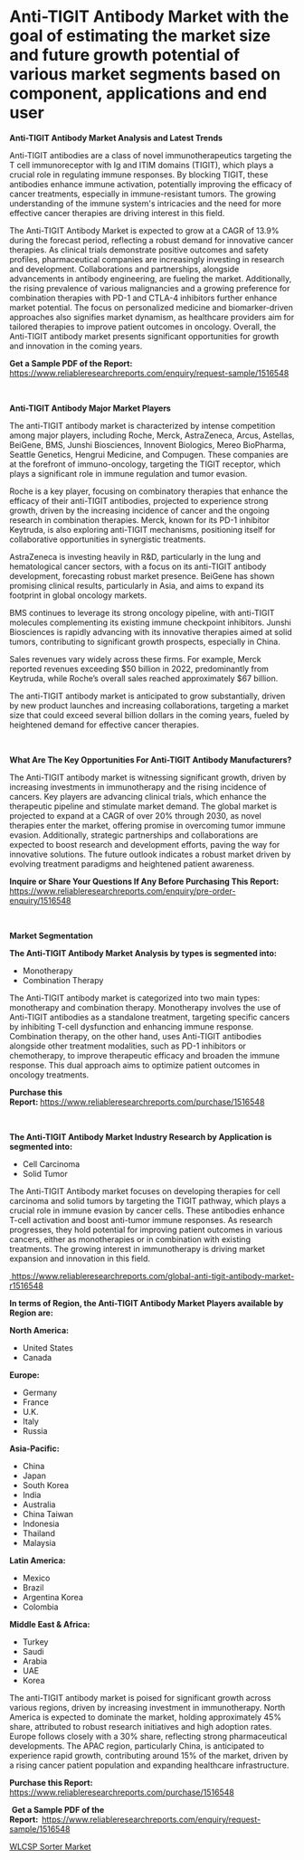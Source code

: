 <p><h1>Anti-TIGIT Antibody Market with the goal of estimating the market size and future growth potential of various market segments based on component, applications and end user</h1></p><p><strong>Anti-TIGIT Antibody Market Analysis and Latest Trends</strong></p>
<p><p>Anti-TIGIT antibodies are a class of novel immunotherapeutics targeting the T cell immunoreceptor with Ig and ITIM domains (TIGIT), which plays a crucial role in regulating immune responses. By blocking TIGIT, these antibodies enhance immune activation, potentially improving the efficacy of cancer treatments, especially in immune-resistant tumors. The growing understanding of the immune system's intricacies and the need for more effective cancer therapies are driving interest in this field.</p><p>The Anti-TIGIT Antibody Market is expected to grow at a CAGR of 13.9% during the forecast period, reflecting a robust demand for innovative cancer therapies. As clinical trials demonstrate positive outcomes and safety profiles, pharmaceutical companies are increasingly investing in research and development. Collaborations and partnerships, alongside advancements in antibody engineering, are fueling the market. Additionally, the rising prevalence of various malignancies and a growing preference for combination therapies with PD-1 and CTLA-4 inhibitors further enhance market potential. The focus on personalized medicine and biomarker-driven approaches also signifies market dynamism, as healthcare providers aim for tailored therapies to improve patient outcomes in oncology. Overall, the Anti-TIGIT antibody market presents significant opportunities for growth and innovation in the coming years.</p></p>
<p><strong>Get a Sample PDF of the Report:&nbsp;</strong> <a href="https://www.reliableresearchreports.com/enquiry/request-sample/1516548?utm_campaign=2395&utm_medium=2&utm_source=Github&utm_content=ia&utm_term=30032025&utm_id=anti-tigit-antibody">https://www.reliableresearchreports.com/enquiry/request-sample/1516548</a></p>
<p>&nbsp;</p>
<p><strong>Anti-TIGIT Antibody Major Market Players</strong></p>
<p><p>The anti-TIGIT antibody market is characterized by intense competition among major players, including Roche, Merck, AstraZeneca, Arcus, Astellas, BeiGene, BMS, Junshi Biosciences, Innovent Biologics, Mereo BioPharma, Seattle Genetics, Hengrui Medicine, and Compugen. These companies are at the forefront of immuno-oncology, targeting the TIGIT receptor, which plays a significant role in immune regulation and tumor evasion.</p><p>Roche is a key player, focusing on combinatory therapies that enhance the efficacy of their anti-TIGIT antibodies, projected to experience strong growth, driven by the increasing incidence of cancer and the ongoing research in combination therapies. Merck, known for its PD-1 inhibitor Keytruda, is also exploring anti-TIGIT mechanisms, positioning itself for collaborative opportunities in synergistic treatments.</p><p>AstraZeneca is investing heavily in R&D, particularly in the lung and hematological cancer sectors, with a focus on its anti-TIGIT antibody development, forecasting robust market presence. BeiGene has shown promising clinical results, particularly in Asia, and aims to expand its footprint in global oncology markets.</p><p>BMS continues to leverage its strong oncology pipeline, with anti-TIGIT molecules complementing its existing immune checkpoint inhibitors. Junshi Biosciences is rapidly advancing with its innovative therapies aimed at solid tumors, contributing to significant growth prospects, especially in China.</p><p>Sales revenues vary widely across these firms. For example, Merck reported revenues exceeding $50 billion in 2022, predominantly from Keytruda, while Roche’s overall sales reached approximately $67 billion. </p><p>The anti-TIGIT antibody market is anticipated to grow substantially, driven by new product launches and increasing collaborations, targeting a market size that could exceed several billion dollars in the coming years, fueled by heightened demand for effective cancer therapies.</p></p>
<p>&nbsp;</p>
<p><strong>What Are The Key Opportunities For Anti-TIGIT Antibody Manufacturers?</strong></p>
<p><p>The Anti-TIGIT antibody market is witnessing significant growth, driven by increasing investments in immunotherapy and the rising incidence of cancers. Key players are advancing clinical trials, which enhance the therapeutic pipeline and stimulate market demand. The global market is projected to expand at a CAGR of over 20% through 2030, as novel therapies enter the market, offering promise in overcoming tumor immune evasion. Additionally, strategic partnerships and collaborations are expected to boost research and development efforts, paving the way for innovative solutions. The future outlook indicates a robust market driven by evolving treatment paradigms and heightened patient awareness.</p></p>
<p><strong>Inquire or Share Your Questions If Any Before Purchasing This Report:</strong> <a href="https://www.reliableresearchreports.com/enquiry/pre-order-enquiry/1516548?utm_campaign=2395&utm_medium=2&utm_source=Github&utm_content=ia&utm_term=30032025&utm_id=anti-tigit-antibody">https://www.reliableresearchreports.com/enquiry/pre-order-enquiry/1516548</a></p>
<p>&nbsp;</p>
<p><strong>Market Segmentation</strong></p>
<p><strong>The Anti-TIGIT Antibody Market Analysis by types is segmented into:</strong></p>
<p><ul><li>Monotherapy</li><li>Combination Therapy</li></ul></p>
<p><p>The Anti-TIGIT antibody market is categorized into two main types: monotherapy and combination therapy. Monotherapy involves the use of Anti-TIGIT antibodies as a standalone treatment, targeting specific cancers by inhibiting T-cell dysfunction and enhancing immune response. Combination therapy, on the other hand, uses Anti-TIGIT antibodies alongside other treatment modalities, such as PD-1 inhibitors or chemotherapy, to improve therapeutic efficacy and broaden the immune response. This dual approach aims to optimize patient outcomes in oncology treatments.</p></p>
<p><strong>Purchase this Report:&nbsp;</strong><a href="https://www.reliableresearchreports.com/purchase/1516548?utm_campaign=2395&utm_medium=2&utm_source=Github&utm_content=ia&utm_term=30032025&utm_id=anti-tigit-antibody">https://www.reliableresearchreports.com/purchase/1516548</a></p>
<p>&nbsp;</p>
<p><strong>The Anti-TIGIT Antibody Market Industry Research by Application is segmented into:</strong></p>
<p><ul><li>Cell Carcinoma</li><li>Solid Tumor</li></ul></p>
<p><p>The Anti-TIGIT Antibody market focuses on developing therapies for cell carcinoma and solid tumors by targeting the TIGIT pathway, which plays a crucial role in immune evasion by cancer cells. These antibodies enhance T-cell activation and boost anti-tumor immune responses. As research progresses, they hold potential for improving patient outcomes in various cancers, either as monotherapies or in combination with existing treatments. The growing interest in immunotherapy is driving market expansion and innovation in this field.</p></p>
<p><a href="https://www.reliableresearchreports.com/global-anti-tigit-antibody-market-r1516548?utm_campaign=2395&utm_medium=2&utm_source=Github&utm_content=ia&utm_term=30032025&utm_id=anti-tigit-antibody">&nbsp;https://www.reliableresearchreports.com/global-anti-tigit-antibody-market-r1516548</a></p>
<p><strong>In terms of Region, the Anti-TIGIT Antibody Market Players available by Region are:</strong></p>
<p>
    <p> <strong> North America: </strong>
        <ul>
            <li>United States</li>
            <li>Canada</li>
        </ul>
        </p> 
    <p> <strong> Europe: </strong>
        <ul>
            <li>Germany</li>
            <li>France</li>
            <li>U.K.</li>
            <li>Italy</li>
            <li>Russia</li>
        </ul>
        </p> 
    <p> <strong> Asia-Pacific: </strong>
        <ul>
            <li>China</li>
            <li>Japan</li>
            <li>South Korea</li>
            <li>India</li>
            <li>Australia</li>
            <li>China Taiwan</li>
            <li>Indonesia</li>
            <li>Thailand</li>
            <li>Malaysia</li>
        </ul>
        </p> 
    <p> <strong> Latin America: </strong>
        <ul>
            <li>Mexico</li>
            <li>Brazil</li>
            <li>Argentina Korea</li>
            <li>Colombia</li>
        </ul>
        </p> 
    <p> <strong> Middle East & Africa: </strong>
        <ul>
            <li>Turkey</li>
            <li>Saudi</li>
            <li>Arabia</li>
            <li>UAE</li>
            <li>Korea</li>
        </ul>
    </p>
    </p>
<p><p>The anti-TIGIT antibody market is poised for significant growth across various regions, driven by increasing investment in immunotherapy. North America is expected to dominate the market, holding approximately 45% share, attributed to robust research initiatives and high adoption rates. Europe follows closely with a 30% share, reflecting strong pharmaceutical developments. The APAC region, particularly China, is anticipated to experience rapid growth, contributing around 15% of the market, driven by a rising cancer patient population and expanding healthcare infrastructure.</p></p>
<p><strong>Purchase this Report: </strong><a href="https://www.reliableresearchreports.com/purchase/1516548?utm_campaign=2395&utm_medium=2&utm_source=Github&utm_content=ia&utm_term=30032025&utm_id=anti-tigit-antibody">https://www.reliableresearchreports.com/purchase/1516548</a></p>
<p>&nbsp;<strong>Get a Sample PDF of the Report:&nbsp;&nbsp;</strong><a href="https://www.reliableresearchreports.com/enquiry/request-sample/1516548?utm_campaign=2395&utm_medium=2&utm_source=Github&utm_content=ia&utm_term=30032025&utm_id=anti-tigit-antibody">https://www.reliableresearchreports.com/enquiry/request-sample/1516548</a></p>
<p><strong></strong></p>
<p><p><a href="https://github.com/NargisHussain75/Market-Research-Report-List-2/blob/main/wlcsp-sorter-market.md?utm_campaign=2395&utm_medium=2&utm_source=Github&utm_content=ia&utm_term=30032025&utm_id=anti-tigit-antibody">WLCSP Sorter Market</a></p></p>